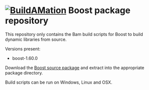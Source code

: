 # [![BuildAMation](http://buildamation.com/BAM-small.png)](https://github.com/markfinal/BuildAMation) Boost package repository

This repository only contains the Bam build scripts for Boost to build dynamic libraries from source.

Versions present:

* boost-1.60.0

Download the [Boost source package](http://www.boost.org/users/download/) and extract into the appropriate package directory.

Build scripts can be run on Windows, Linux and OSX.
